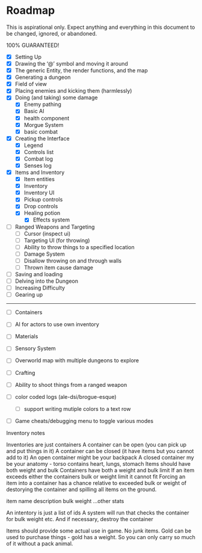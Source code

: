 # Roadmap

This is aspirational only. Expect anything and everything in this document to be changed, ignored, or abandoned.

100% GUARANTEED!

- [x] Setting Up
- [x] Drawing the ‘@’ symbol and moving it around
- [x] The generic Entity, the render functions, and the map
- [x] Generating a dungeon
- [x] Field of view
- [x] Placing enemies and kicking them (harmlessly)
- [x] Doing (and taking) some damage
  - [x] Enemy pathing
  - [x] Basic AI
  - [x] health component
  - [x] Morgue System
  - [x] basic combat
- [x] Creating the Interface
  - [x] Legend
  - [x] Controls list
  - [x] Combat log
  - [x] Senses log
- [x] Items and Inventory
  - [x] Item entities
  - [x] Inventory
  - [x] Inventory UI
  - [x] Pickup controls
  - [x] Drop controls
  - [x] Healing potion
    - [x] Effects system
- [ ] Ranged Weapons and Targeting
  - [ ] Cursor (inspect ui)
  - [ ] Targeting UI (for throwing)
  - [ ] Ability to throw things to a specified location
  - [ ] Damage System
  - [ ] Disallow throwing on and through walls
  - [ ] Thrown item cause damage
- [ ] Saving and loading
- [ ] Delving into the Dungeon
- [ ] Increasing Difficulty
- [ ] Gearing up

---

- [ ] Containers
- [ ] AI for actors to use own inventory
- [ ] Materials
- [ ] Sensory System
- [ ] Overworld map with multiple dungeons to explore
- [ ] Crafting
- [ ] Ability to shoot things from a ranged weapon
- [ ] color coded logs (ale-dsi/brogue-esque)
  - [ ] support writing mutiple colors to a text row
- [ ] Game cheats/debugging menu to toggle various modes



Inventory notes

Inventories are just containers
A container can be open (you can pick up and put things in it)
A container can be closed (it have items but you cannot add to it)
An open container might be your backpack
A closed container my be your anatomy - torso contains heart, lungs, stomach
Items should have both weight and bulk
Containers have both a weight and bulk limit
If an item exceeds either the containers bulk or weight limit it cannot fit
Forcing an item into a container has a chance relative to exceeded bulk or weight of destorying the container and spilling all items on the ground.

item
    name
    description
    bulk
    weight
    ...other stats

An intentory is just a list of ids
A system will run that checks the container for bulk weight etc.
And if necessary, destroy the container

Items should provide some actual use in game. No junk items. Gold can be used to purchase things - gold has a weight. So you can only carry so much of it without a pack animal.

